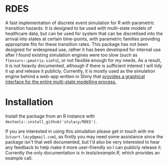 # RDES

A fast implementation of discrete event simulation for R with parametric transition hazards. It is designed to be used with multi-state models of healthcare data, but can be used for system that can be discretised into the arrival into states at certain time-points, with parametric families providing appropriate fits for these transition rates. 
This package has not been designed for widespread use, rather it has been developed for internal use after I found existing simulation engines were too slow (such as `flexsurv::pmatrix.simfs`), or not flexible enough for my needs. 
As a result, it is not heavily documented, although if there is sufficient interest I will tidy it up and release it publicly. 
Currently, it is mostly used as the simulation engine behind a web-app written in Shiny that [provides a graphical interface for the entire multi-state modelling process.](https://github.com/stulacy/RDES-Shiny)

# Installation

Install the package from an R instance with `devtools::install_github('stulacy/RDES')`. 

If you are interested in using this simulation please get in touch with me (`stuart.lacy@gmail.com`), as firstly you may need some assistance since the package isn't that well documented, but I'd also be very interested to hear any feedback to help make it more user-friendly so I can publicly release it. Currently the only documentation is in *tests/example.R*, which provides an example call.
